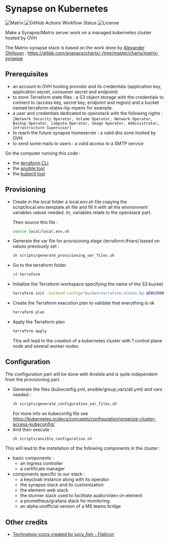 # Synapse on Kubernetes

![Matrix](https://img.shields.io/badge/matrix-000000?logo=Matrix&logoColor=white)
![GitHub Actions Workflow Status](https://img.shields.io/github/actions/workflow/status/eimis-ans/eimis-synapse/lint.yml?label=lint&logo=github)
![License](https://img.shields.io/badge/license-MIT-blue.svg)

Make a Synapse/Matrix server work on a managed kubernetes cluster hosted by OVH

The Matrix-synapse stack is based on the work done by [Alexander Olofsson](https://gitlab.com/ananace) :
<https://gitlab.com/ananace/charts/-/tree/master/charts/matrix-synapse>

## Prerequisites

- an account in OVH hosting provider and its credentials
(application key, application secret, consumer secret and endpoint)
- to store Terraform state files : a S3 object storage with the credentials to connect to
(access key, secret key, endpoint and region) and a bucket named terraform-states-hp-myenv for example.
- a user and credentials dedicated to openstack with the following rights : `[Network Security Operator, Volume Operator, Network Operator, Backup Operator, Compute Operator, Image Operator, Administrator, Infrastructure Supervisor]`
- to reach the future synapse homeserver : a valid dns zone hosted by OVH
- to send some mails to users : a valid access to a SMTP service

On the computer running this code :

- the [terraform CLI](https://developer.hashicorp.com/terraform/downloads?product_intent=terraform)
- the [ansible tool](https://docs.ansible.com/ansible/latest/installation_guide/intro_installation.html#installing-and-upgrading-ansible)
- the [kubectl tool](https://kubernetes.io/fr/docs/tasks/tools/install-kubectl/)

## Provisioning

- Create in the local folder a local.env.sh file copying the script/local.env.template.sh file
and fill it with all the environment variables values needed. `OS_`variables relate to the openstack part.

    Then source this file :
    ```bash
    source local/local.env.sh
    ```
- Generate the var file for provisioning stage (terraform.tfvars) based on values previously set :
    ```bash
    sh scripts/generate_provisioning_var_files.sh
    ```
- Go to the terraform folder
    ```bash
    cd terraform
    ```
- Initialize the Terraform workspace specifying the name of the S3 bucket
    ```bash
    terraform init -backend-config="bucket=terraform-states-hp-$ENVIRONMENT"
    ```
- Create the Terraform execution plan to validate that everything is ok
    ```bash
    terraform plan
    ```
- Apply the Terraform plan
    ```bash
    terraform apply
    ```
  This will lead to the creation of a kubernetes cluster with 1 control plane node and several worker nodes

## Configuration

The configuration part will be done with Ansible and is quite independent
from the provisioning part.

- Generate the files (kubeconfig.yml, ansible/group_vars/all.yml) and vars needed :
  ```bash
  sh scripts/generate_configuration_var_files.sh
  ```
  For more info on kubeconfig file see https://kubernetes.io/docs/concepts/configuration/organize-cluster-access-kubeconfig/
- And then  execute :
  ```bash
  sh scripts/ansible_configuration.sh
  ```
This will lead to the installation of the following components in the cluster :

- basic components :
  - an ingress controller
  - a certificate manager
- components specific to our stack :
  - a keycloak instance along with its operator
  - the synapse stack and its customization
  - the element-web stack
  - the stunner stack used to facilitate audio/video on element
  - a prometheus/grafana stack for monitoring
  - an alpha unofficial version of a MS teams bridge

## Other credits

- [Technology icons created by juicy_fish - Flaticon](https://www.flaticon.com/free-icons/technology)
